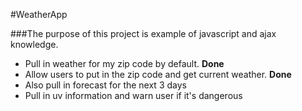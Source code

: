 #WeatherApp

###The purpose of this project is example of javascript and ajax knowledge.

* Pull in weather for my zip code by default.  **Done**
* Allow users to put in the zip code and get current weather. **Done**
* Also pull in forecast for the next 3 days
* Pull in uv information and warn user if it's dangerous
